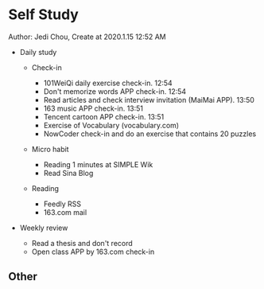 # Self Study

Author: Jedi Chou, Create at 2020.1.15 12:52 AM

* Daily study
  * Check-in
    * 101WeiQi daily exercise check-in. 12:54
    * Don't memorize words APP check-in. 12:54
    * Read articles and check interview invitation (MaiMai APP). 13:50
    * 163 music APP check-in. 13:51
    * Tencent cartoon APP check-in. 13:51
    * Exercise of Vocabulary (vocabulary.com)
    * NowCoder check-in and do an exercise that contains 20 puzzles

  * Micro habit
    * Reading 1 minutes at SIMPLE Wik
    * Read Sina Blog

  * Reading
    * Feedly RSS
    * 163.com mail

* Weekly review
  * Read a thesis and don't record
  * Open class APP by 163.com check-in

## Other
